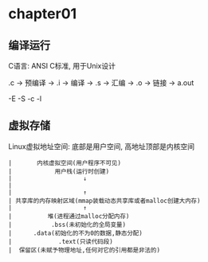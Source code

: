 # chapter01

## 编译运行

C语言: ANSI C标准, 用于Unix设计

.c → 预编译 → .i → 编译 → .s → 汇编 → .o → 链接 → a.out

-E  -S  -c   -l


## 虚拟存储

Linux虚拟地址空间: 底部是用户空间, 高地址顶部是内核空间

```
|       内核虚拟空间(用户程序不可见)
|            用户栈(运行时创建)
|                    ↓
|
|                    ↑
| 共享库的内存映射区域(mmap装载动态共享库或者malloc创建大内存)
|                    ↑
|          堆(进程通过malloc分配内存)
|           .bss(未初始化的全局变量)
|      .data(初始化的不为0的数据,静态分配)
|             .text(只读代码段)
|  保留区(未赋予物理地址,任何对它的引用都是非法的)
```

